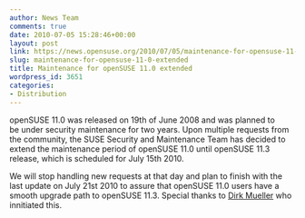 ```yaml
---
author: News Team
comments: true
date: 2010-07-05 15:28:46+00:00
layout: post
link: https://news.opensuse.org/2010/07/05/maintenance-for-opensuse-11-0-extended/
slug: maintenance-for-opensuse-11-0-extended
title: Maintenance for openSUSE 11.0 extended
wordpress_id: 3651
categories:
- Distribution
---
```


openSUSE 11.0 was released on 19th of June 2008 and was planned to be under security maintenance for two years. Upon multiple requests from the community, the SUSE Security and Maintenance Team has decided to extend the maintenance period of openSUSE 11.0 until openSUSE 11.3 release, which is scheduled for July 15th 2010.




We will stop handling new requests at that day and plan to finish with the last update on July 21st 2010 to assure that openSUSE 11.0 users have a smooth upgrade path to openSUSE 11.3. Special thanks to [Dirk Mueller](//en.opensuse.org/User:Dirkmueller) who innitiated this.
